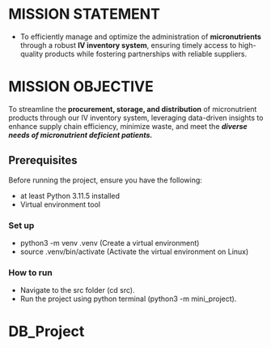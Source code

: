 # MISSION STATEMENT

- To efficiently manage and optimize the administration of **micronutrients** through a robust **IV inventory system**, ensuring timely access to high-quality products while fostering partnerships with reliable suppliers.

# MISSION OBJECTIVE


To streamline the **procurement, storage, and distribution** of micronutrient products through our IV inventory system, leveraging data-driven insights to enhance supply chain efficiency, minimize waste, and meet the **_diverse needs of micronutrient deficient patients._**


## Prerequisites
Before running the project, ensure you have the following:

- at least Python 3.11.5 installed
- Virtual environment tool 


### Set up
- python3 -m venv .venv     (Create a virtual environment)
- source .venv/bin/activate  (Activate the virtual environment on Linux)

### How to run

- Navigate to the src folder (cd src).
- Run the project using python terminal (python3 -m mini_project).

# DB_Project
